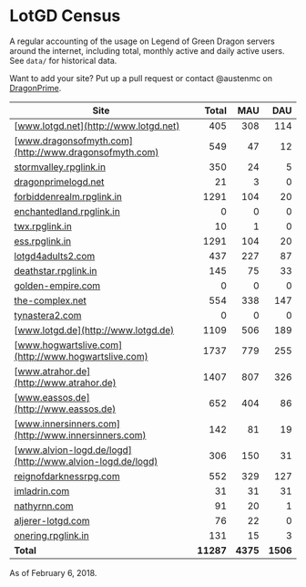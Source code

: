 # LotGD Census
A regular accounting of the usage on Legend of Green Dragon servers around the internet, including total, monthly active and daily active users. See `data/` for historical data.

Want to add your site? Put up a pull request or contact @austenmc on [DragonPrime](http://dragonprime.net).


Site | Total | MAU | DAU
--- | ---:| ---:| ---:
[www.lotgd.net](http://www.lotgd.net)|405|308|114
[www.dragonsofmyth.com](http://www.dragonsofmyth.com)|549|47|12
[stormvalley.rpglink.in](http://stormvalley.rpglink.in)|350|24|5
[dragonprimelogd.net](http://dragonprimelogd.net)|21|3|0
[forbiddenrealm.rpglink.in](http://forbiddenrealm.rpglink.in)|1291|104|20
[enchantedland.rpglink.in](http://enchantedland.rpglink.in)|0|0|0
[twx.rpglink.in](http://twx.rpglink.in)|10|1|0
[ess.rpglink.in](http://ess.rpglink.in)|1291|104|20
[lotgd4adults2.com](http://lotgd4adults2.com)|437|227|87
[deathstar.rpglink.in](http://deathstar.rpglink.in)|145|75|33
[golden-empire.com](http://golden-empire.com)|0|0|0
[the-complex.net](http://the-complex.net)|554|338|147
[tynastera2.com](http://tynastera2.com)|0|0|0
[www.lotgd.de](http://www.lotgd.de)|1109|506|189
[www.hogwartslive.com](http://www.hogwartslive.com)|1737|779|255
[www.atrahor.de](http://www.atrahor.de)|1407|807|326
[www.eassos.de](http://www.eassos.de)|652|404|86
[www.innersinners.com](http://www.innersinners.com)|142|81|19
[www.alvion-logd.de/logd](http://www.alvion-logd.de/logd)|306|150|31
[reignofdarknessrpg.com](http://reignofdarknessrpg.com)|552|329|127
[imladrin.com](http://imladrin.com)|31|31|31
[nathyrnn.com](http://nathyrnn.com)|91|20|1
[aljerer-lotgd.com](http://aljerer-lotgd.com)|76|22|0
[onering.rpglink.in](http://onering.rpglink.in)|131|15|3
**Total**|**11287**|**4375**|**1506**

As of February 6, 2018.
